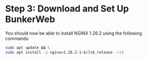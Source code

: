 # Step 3: Download and Set Up BunkerWeb

You should now be able to install NGINX 1.26.2 using the following commands:

```bash
sudo apt update && \
sudo apt install -y nginx=1.26.2-1~$(lsb_release -cs)
